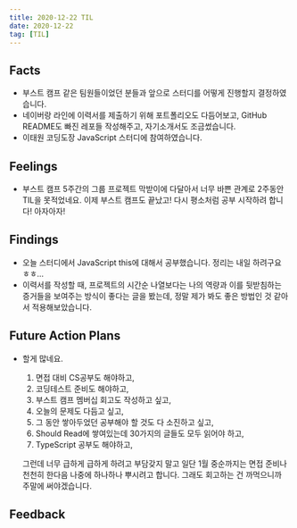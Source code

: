 ```yaml
---
title: 2020-12-22 TIL
date: 2020-12-22
tag: [TIL]
---
```


## Facts

- 부스트 캠프 같은 팀원들이었던 분들과 앞으로 스터디를 어떻게 진행할지 결정하였습니다.
- 네이버랑 라인에 이력서를 제출하기 위해 포트폴리오도 다듬어보고, GitHub README도 빠진 레포들 작성해주고, 자기소개서도 조금썼습니다.
- 이태원 코딩도장 JavaScript 스터디에 참여하였습니다.

## Feelings

- 부스트 캠프 5주간의 그룹 프로젝트 막받이에 다달아서 너무 바쁜 관계로 2주동안 TIL을 못적었네요. 이제 부스트 캠프도 끝났고! 다시 평소처럼 공부 시작하려 합니다! 아자아자!

## Findings

- 오늘 스터디에서 JavaScript this에 대해서 공부했습니다. 정리는 내일 하려구요 ㅎㅎ...
- 이력서를 작성할 때, 프로젝트의 시간순 나열보다는 나의 역량과 이를 뒷받침하는 증거들을 보여주는 방식이 좋다는 글을 봤는데, 정말 제가 봐도 좋은 방법인 것 같아서 적용해보았습니다.

## Future Action Plans

- 할게 많네요.
  1. 면접 대비 CS공부도 해야하고,
  2. 코딩테스트 준비도 해야하고,
  3. 부스트 캠프 멤버십 회고도 작성하고 싶고,
  4. 오늘의 문제도 다듬고 싶고,
  5. 그 동안 쌓아두었던 공부해야 할 것도 다 소진하고 싶고,
  6. Should Read에 쌓여있는데 30가지의 글들도 모두 읽어야 하고,
  7. TypeScript 공부도 해야하고,
  
  그런데 너무 급하게 급하게 하려고 부담갖지 말고 일단 1월 중순까지는 면접 준비나 천천히 한다음 나중에 하나하나 뿌시려고 합니다. 그래도 회고하는 건 까먹으니까 주말에 써야겠습니다.

## Feedback
